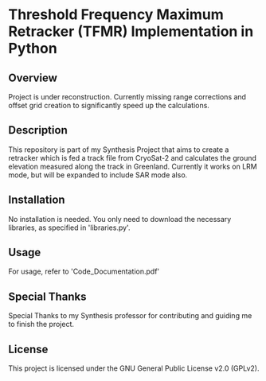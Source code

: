 # Threshold Frequency Maximum Retracker (TFMR) Implementation in Python

## Overview

Project is under reconstruction. Currently missing range corrections and offset grid creation to significantly speed up the calculations.

## Description

This repository is part of my Synthesis Project that aims to create a retracker which is fed a track file from CryoSat-2 and calculates the ground elevation measured along the track in Greenland. Currently it works on LRM mode, but will be expanded to include SAR mode also.

## Installation

No installation is needed. You only need to download the necessary libraries, as specified in 'libraries.py'.

## Usage

For usage, refer to 'Code_Documentation.pdf'

## Special Thanks

Special Thanks to my Synthesis professor for contributing and guiding me to finish the project.

## License

This project is licensed under the GNU General Public License v2.0 (GPLv2).


